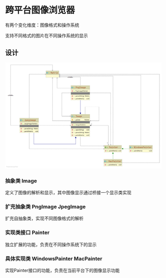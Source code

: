 # 跨平台图像浏览器

有两个变化维度：图像格式和操作系统

支持不同格式的图片在不同操作系统的显示

## 设计

![uml](./uml.png)

### 抽象类 Image
定义了图像的解析和显示，其中图像显示通过桥接一个显示类实现

### 扩充抽象类 PngImage JpegImage
扩充自抽象类，实现不同图像格式的解析

### 实现类接口 Painter
独立扩展的功能，负责在不同操作系统下的显示

### 具体实现类 WindowsPainter MacPainter
实现Painter接口的功能，负责在当前平台下的图像显示功能